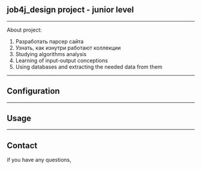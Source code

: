 ## job4j_design project - junior level

---
About project:
1. Разработать парсер сайта
2. Узнать, как изнутри работают коллекции
3. Studying algorithms analysis
4. Learning of input-output conceptions
5. Using databases and extracting the needed data from them
---
## Configuration

---
## Usage

---
## Contact
if you have any questions, 